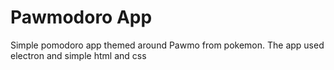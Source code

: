 # Pawmodoro App
Simple pomodoro app themed around Pawmo from pokemon.
The app used electron and simple html and css
